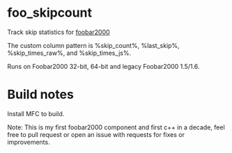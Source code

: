 # foo_skipcount

Track skip statistics for [foobar2000](https://www.foobar2000.org/)

The custom column pattern is %skip_count%, %last_skip%, %skip_times_raw%, and %skip_times_js%.

Runs on Foobar2000 32-bit, 64-bit and legacy Foobar2000 1.5/1.6.

# Build notes

Install MFC to build.

Note: This is my first foobar2000 component and first c++ in a decade, feel free to pull request or open an issue with requests for fixes or improvements.
